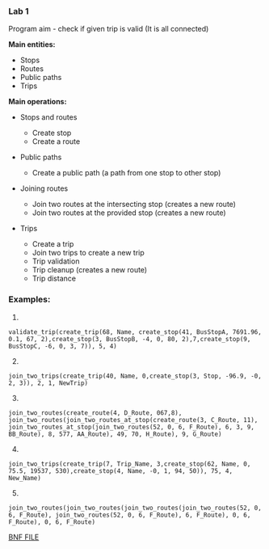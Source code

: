 ### Lab 1

Program aim - check if given trip is valid (It is all connected)

**Main entities:**
- Stops
- Routes
- Public paths
- Trips

**Main operations:**
- Stops and routes
    - Create stop
    - Create a route

- Public paths
    - Create a public path (a path from one stop to other stop)

- Joining routes
    - Join two routes at the intersecting stop (creates a new route)
    - Join two routes at the provided stop (creates a new route)

- Trips
    - Create a trip
    - Join two trips to create a new trip
    - Trip validation
    - Trip cleanup (creates a new route)
    - Trip distance

### Examples:

1. 
```
validate_trip(create_trip(68, Name, create_stop(41, BusStopA, 7691.96, 0.1, 67, 2),create_stop(3, BusStopB, -4, 0, 80, 2),7,create_stop(9, BusStopC, -6, 0, 3, 7)), 5, 4)
```

2.
```
join_two_trips(create_trip(40, Name, 0,create_stop(3, Stop, -96.9, -0, 2, 3)), 2, 1, NewTrip)
```

3.
```
join_two_routes(create_route(4, D_Route, 067,8), join_two_routes(join_two_routes_at_stop(create_route(3, C_Route, 11), join_two_routes_at_stop(join_two_routes(52, 0, 6, F_Route), 6, 3, 9, BB_Route), 8, 577, AA_Route), 49, 70, H_Route), 9, G_Route)
```

4.
```
join_two_trips(create_trip(7, Trip_Name, 3,create_stop(62, Name, 0, 75.5, 19537, 530),create_stop(4, Name, -0, 1, 94, 50)), 75, 4, New_Name)
```

5.
```
join_two_routes(join_two_routes(join_two_routes(join_two_routes(52, 0, 6, F_Route), join_two_routes(52, 0, 6, F_Route), 6, F_Route), 0, 6, F_Route), 0, 6, F_Route)
```
[BNF FILE](BNF.txt)

<!-- 
### Examples of recursive commands (stop_ids changed to strings for clarity)

Diagram of the routes and paths:
stop_1 -> stop_2 -> path_1 -> stop_3.

1. **Recursive trip validation.**
Trip: stop_1 stop_2,path_1,stop_3.

```
recursive_trip_validation (123 stop_1 stop_2,path_1,stop_3) recursive_trip_validation
stop_1 AND stop_2 connected.
- recursive_trip_validation (123 stop_2 path_1,stop_3) recursive_trip_validation
  stop_2 AND path_1 connected.
-- recursive_trip_validation (123 path_1 stop_3) recursive_trip_validation
   path_1 AND stop_3 connected.
--- recursive_trip_validation (123 stop_3)
    LIST EMPTY. END.
result: true.
```

2. **Recursive trip cleanup.**
Trip: stop_2 stop_3,path_1,stop_1 -> not valid.

```
recursive_trip_cleanup (123 stop_2 stop_3,path_1,stop_1) 
find_partner_stop (stop_2 stop_3,path_1,stop_1) recursive_trip_cleanup
+ find_partner_stop (stop_2 stop_3,path_1,stop_1) find_partner_stop
  stop_2 AND stop_3 NOT CONNECTED. CONTINUE.
++ find_partner_stop(stop_2 path_1, stop_1, ) find_partner_stop
   stop_2 AND path_1 CONNECTED. END.
- recursive_trip_cleanup (123 path_1 stop_3,stop_1) 
  find_partner_stop (path_1 stop_3,stop_1) recursive_trip_cleanup
  + find_partner_stop (path_1 stop_3,stop_1) find_partner_stop
    path_1 AND stop_3 CONNECTED.END.
-- recursive_trip_cleanup (123 stop_3 stop_1) 
   find_partner_stop (stop_3 stop_1) recursive_trip_cleanup
   + find_partner_stop (stop_3 stop_1) find_partner_stop
     stop_3 AND stop_1 NOT CONNECTED. CONTINUE.
   ++ find_partner_stop (stop_3) find_partner_stop
      LIST EMPTY. END.
--- recursive_trip_cleanup (123 stop_1) 
    LIST EMPTY. INSERT stop_1 at the begining.
result: stop_1 -> stop_2 -> path_1 -> stop_3
```

3. **Find trip distance.**
Trip: stop_1 stop_2,path_1,stop_3.

```
trip_distance (123 stop_1 stop_2,path_1,stop_3) trip_distance
stop_1 AND stop_2 distance -> 10 km.
- trip_distance (123 stop_2 path_1,stop_3) trip_distance
  stop_2 AND path_1 distance -> 15 km.
-- trip_distance (123 path_1 stop_3) trip_distance
   path_1 AND stop_3 distance -> 5 km.
--- trip_distance (123 stop_3)
    LIST EMPTY. END.
result: 30 km.
``` -->

<!-- ### Examples of simple commands: (checked using BNF Playground)

1. **Add a stop**  
```
add_stop 301 Downtown 40.7128 -74.0060
```

2. **Remove a stop**  
```
remove_stop 301
```

3. **Create a route**  
```
create_route 501 City_Center_Loop
```

4. **Add a bus stop to a route**  
 ```
 add_stop_to_route 301 501
 ```

5. **Remove a bus from a route**  
 ```
 remove_from_route 101 501
 ```

6. **Join two routes at the intersecting stop (creates a new route)**  
 ```
 join_two_routes 501 502 601 Combined_City_Route
 ```

7. **Join two routes at the provided stop (creates a new route)**  
 ```
 join_two_routes_at_stop 501 502 301 601 Union_Route
 ```

8. **Create a public path between two stops**  
 ```
 create_path 701 Scenic_Path 11 301 401
 ```

9. **Remove a public path**  
 ```
 remove_path 701
 ``` -->
